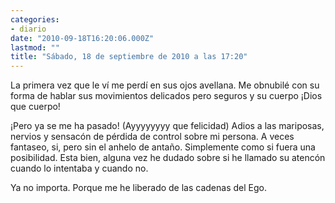 ```yaml
---
categories:
- diario
date: "2010-09-18T16:20:06.000Z"
lastmod: ""
title: "Sábado, 18 de septiembre de 2010 a las 17:20"
---
```


La primera vez que le ví­ me perdí­ en sus ojos avellana. Me obnubilé con su forma de hablar sus movimientos delicados pero seguros y su cuerpo ¡Dios que cuerpo!

¡Pero ya se me ha pasado! (Ayyyyyyyy que felicidad)
Adios a las mariposas, nervios y sensacón de pérdida de control sobre mi persona. A veces fantaseo, si, pero sin el anhelo de antaño. Simplemente como si fuera una posibilidad. Esta bien, alguna vez he dudado sobre si he llamado su atencón cuando lo intentaba y cuando no. 

Ya no importa. Porque me he liberado de las cadenas del Ego.